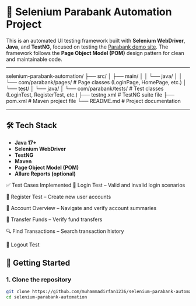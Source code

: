 # 🧪 Selenium Parabank Automation Project

This is an automated UI testing framework built with **Selenium WebDriver**, **Java**, and **TestNG**, focused on testing the [Parabank demo site](https://parabank.parasoft.com/).
The framework follows the **Page Object Model (POM)** design pattern for clean and maintainable code.

---

selenium-parabank-automation/
├── src/
│   ├── main/
│   │   └── java/
│   │       └── com/parabank/pages/         # Page classes (LoginPage, HomePage, etc.)
│   └── test/
│       └── java/
│           └── com/parabank/tests/         # Test classes (LoginTest, RegisterTest, etc.)
├── testng.xml                              # TestNG suite file
├── pom.xml                                 # Maven project file
└── README.md                               # Project documentation

---

## 🛠️ Tech Stack

- **Java 17+**
- **Selenium WebDriver**
- **TestNG**
- **Maven**
- **Page Object Model (POM)**
- **Allure Reports (optional)**


✅ Test Cases Implemented
🔐 Login Test – Valid and invalid login scenarios

📝 Register Test – Create new user accounts

💼 Account Overview – Navigate and verify account summaries

💸 Transfer Funds – Verify fund transfers

🔍 Find Transactions – Search transaction history

🚪 Logout Test




## 🚀 Getting Started

### 1. Clone the repository

```bash
git clone https://github.com/muhammadirfan1236/selenium-parabank-automation.git
cd selenium-parabank-automation

